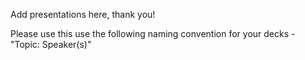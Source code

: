 Add presentations here, thank you!

Please use this use the following naming convention for your decks - "Topic: Speaker(s)"
